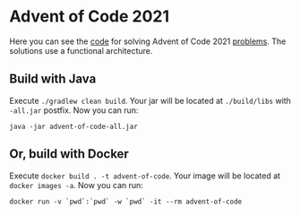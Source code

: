 # Advent of Code 2021

Here you can see the [code](./src/main/kotlin/com/adventofcode/2021/) for solving Advent of Code
2021 [problems](https://adventofcode.com/2021/). The solutions use a functional architecture.

## Build with Java

Execute `./gradlew clean build`. Your jar will be located at `./build/libs` with `-all.jar` postfix.
Now you can run:

```shell
java -jar advent-of-code-all.jar
```

## Or, build with Docker

Execute `docker build . -t advent-of-code`. Your image will be located at `docker images -a`. Now
you can run:

```shell
docker run -v `pwd`:`pwd` -w `pwd` -it --rm advent-of-code
```